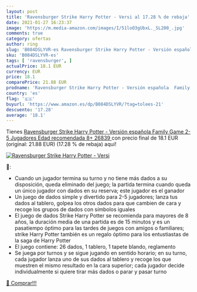 ```yaml
---
layout: post
title: 'Ravensburger Strike Harry Potter - Versi al 17.28 % de rebaja'
date: 2021-01-27 16:23:37
image: 'https://m.media-amazon.com/images/I/51loO3gUbxL._SL200_.jpg'
comments: true
category: ofertas
author: ring
slug: 'B084DSLYVR-es Ravensburger Strike Harry Potter - Versión española Family...'
sku: 'B084DSLYVR-es'
tags: [ 'ravensburger', ]
actualPrice: 18.1 EUR
currency: EUR
price: 18.1
comparePrice: 21.88 EUR
prodname: 'Ravensburger Strike Harry Potter - Versión española  Family Game  2-5 Jugadores  Edad recomendada 8+  26839 '
country: 'es'
flag: '🇪🇸'
buyurl: 'https://www.amazon.es/dp/B084DSLYVR/?tag=tolees-21'
descuento: '17.28'
average: '18.1'
---
```


Tienes [Ravensburger Strike Harry Potter - Versión española  Family Game  2-5 Jugadores  Edad recomendada 8+  26839 ](https://www.amazon.es/dp/B084DSLYVR/?tag=tolees-21) con precio final de  18.1 EUR (original: 21.88 EUR) (17.28 %  de rebaja) aqui!

[![Ravensburger Strike Harry Potter - Versi](https://m.media-amazon.com/images/I/51loO3gUbxL._SL200_.jpg)](https://www.amazon.es/dp/B084DSLYVR/?tag=tolees-21)

🔎:

- Cuando un jugador termina su turno y no tiene más dados a su disposición, queda eliminado del juego; la partida termina cuando queda un único jugador con dados en su reserva; este jugador es el ganador
- Un juego de dados simple y divertido para 2-5 jugadores; lanza tus dados al tablero, golpea los otros dados para que cambien de cara y recoge los grupos de dados con símbolos iguales
- El juego de dados Strike Harry Potter se recomienda para mayores de 8 años, la duración media de una partida es de 15 minutos y es un pasatiempo óptimo para las tardes de juegos con amigos o familiares; strike Harry Potter también es un regalo óptimo para los entustiastas de la saga de Harry Potter
- El juego contiene: 26 dados, 1 tablero, 1 tapete blando, reglamento
- Se juega por turnos y se sigue jugando en sentido horario; en su turno, cada jugador lanza uno de sus dados al tablero y recoge los que muestren el mismo resultado en la cara superior; cada jugador decide individualmente si quiere tirar más dados o parar y pasar turno

[🛒 Comprar!!!](https://www.amazon.es/dp/B084DSLYVR/?tag=tolees-21)
